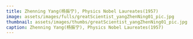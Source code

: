 ```yaml
---
title: Zhenning Yang(杨振宁), Physics Nobel Laureates(1957)
image: assets/images/fulls/greatScientist_yangZhenNing01_pic.jpg
thumbnail: assets/images/thumbs/greatScientist_yangZhenNing01_pic.jpg
caption: Zhenning Yang(杨振宁), Physics Nobel Laureates(1957)
---
```

